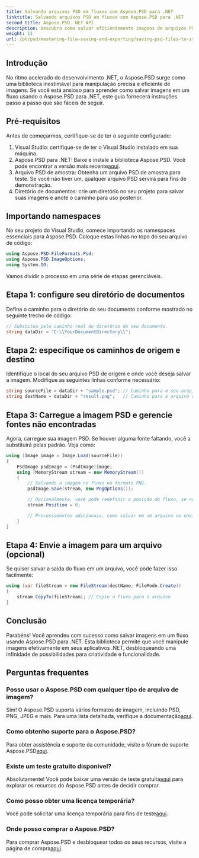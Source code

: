 ```yaml
---
title: Salvando arquivos PSD em fluxos com Aspose.PSD para .NET
linktitle: Salvando arquivos PSD em fluxos com Aspose.PSD para .NET
second_title: Aspose.PSD .NET API
description: Descubra como salvar eficientemente imagens de arquivos PSD em streams usando Aspose.PSD para .NET. Este guia passo a passo abrangente abrange pré-requisitos, códigos e técnicas.
weight: 11
url: /pt/psd/mastering-file-saving-and-exporting/saving-psd-files-to-streams/
---
```

## Introdução

No ritmo acelerado do desenvolvimento .NET, o Aspose.PSD surge como uma biblioteca inestimável para manipulação precisa e eficiente de imagens. Se você está ansioso para aprender como salvar imagens em um fluxo usando o Aspose.PSD para .NET, este guia fornecerá instruções passo a passo que são fáceis de seguir.

## Pré-requisitos

Antes de começarmos, certifique-se de ter o seguinte configurado:

1. Visual Studio: certifique-se de ter o Visual Studio instalado em sua máquina.
2. Aspose.PSD para .NET: Baixe e instale a biblioteca Aspose.PSD. Você pode encontrar a versão mais recente[aqui](https://releases.aspose.com/psd/net/).
3. Arquivo PSD de amostra: Obtenha um arquivo PSD de amostra para teste. Se você não tiver um, qualquer arquivo PSD servirá para fins de demonstração.
4. Diretório de documentos: crie um diretório no seu projeto para salvar suas imagens e anote o caminho para uso posterior.

## Importando namespaces

No seu projeto do Visual Studio, comece importando os namespaces essenciais para Aspose.PSD. Coloque estas linhas no topo do seu arquivo de código:

```csharp
using Aspose.PSD.FileFormats.Psd;
using Aspose.PSD.ImageOptions;
using System.IO;
```

Vamos dividir o processo em uma série de etapas gerenciáveis.

## Etapa 1: configure seu diretório de documentos

Defina o caminho para o diretório do seu documento conforme mostrado no seguinte trecho de código:

```csharp
// Substitua pelo caminho real do diretório do seu documento.
string dataDir = "C:\\YourDocumentDirectory\\";
```

## Etapa 2: especifique os caminhos de origem e destino

Identifique o local do seu arquivo PSD de origem e onde você deseja salvar a imagem. Modifique as seguintes linhas conforme necessário:

```csharp
string sourceFile = dataDir + "sample.psd"; // Caminho para o seu arquivo PSD de origem
string destName = dataDir + "result.png";   // Caminho para o arquivo de imagem de saída
```

## Etapa 3: Carregue a imagem PSD e gerencie fontes não encontradas

Agora, carregue sua imagem PSD. Se houver alguma fonte faltando, você a substituirá pelas padrão. Veja como:

```csharp
using (Image image = Image.Load(sourceFile))
{
    PsdImage psdImage = (PsdImage)image;
    using (MemoryStream stream = new MemoryStream())
    {
        // Salvando a imagem no fluxo no formato PNG.
        psdImage.Save(stream, new PngOptions());

        // Opcionalmente, você pode redefinir a posição do fluxo, se necessário
        stream.Position = 0;

        // Processamentos adicionais, como salvar em um arquivo ou enviar pela rede, podem ser feitos aqui.
    }
}
```

## Etapa 4: Envie a imagem para um arquivo (opcional)

Se quiser salvar a saída do fluxo em um arquivo, você pode fazer isso facilmente:

```csharp
using (var fileStream = new FileStream(destName, FileMode.Create))
{
    stream.CopyTo(fileStream); // Copie o fluxo para o arquivo
}
```

## Conclusão

Parabéns! Você aprendeu com sucesso como salvar imagens em um fluxo usando Aspose.PSD para .NET. Esta biblioteca permite que você manipule imagens efetivamente em seus aplicativos .NET, desbloqueando uma infinidade de possibilidades para criatividade e funcionalidade.

## Perguntas frequentes

### Posso usar o Aspose.PSD com qualquer tipo de arquivo de imagem?
 Sim! O Aspose.PSD suporta vários formatos de imagem, incluindo PSD, PNG, JPEG e mais. Para uma lista detalhada, verifique a documentação[aqui](https://reference.aspose.com/psd/net/).

### Como obtenho suporte para o Aspose.PSD?
Para obter assistência e suporte da comunidade, visite o fórum de suporte Aspose.PSD[aqui](https://forum.aspose.com/c/psd/34).

### Existe um teste gratuito disponível?
 Absolutamente! Você pode baixar uma versão de teste gratuita[aqui](https://releases.aspose.com/) para explorar os recursos do Aspose.PSD antes de decidir comprar.

### Como posso obter uma licença temporária?
 Você pode solicitar uma licença temporária para fins de teste[aqui](https://purchase.conholdate.com/temporary-license/).

### Onde posso comprar o Aspose.PSD?
 Para comprar Aspose.PSD e desbloquear todos os seus recursos, visite a página de compra[aqui](https://purchase.conholdate.com/buy).